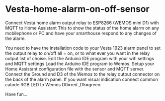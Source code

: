 # Vesta-home-alarm-on-off-sensor
Connect Vesta home alarm output relay to ESP8266 (WEMOS mini D1) with MQTT to Home Assistant
This to show the status of the home alarm on any mobilephone or PC and have your
smarthouse respond to any changes of the alarm.

You need to have the installation code to your Vesta 1923 alarm panel to set the output relay to
on/off all = on, or to what ever you want in the relay output list of choise.
Edit the Arduino IDE program with your wifi settings and MQTT settings
Load the Arduino IDE program to Wemos.
Setup your Home Assistant configuration file with the sensor and MQTT server.
Connect the Ground and D3 of the Wemos to the relay output connector on the back of the alarm panel.
If you want visual indication connect common catode RGB LED to Wemos D0=red ,D5=green.


Have fun...



